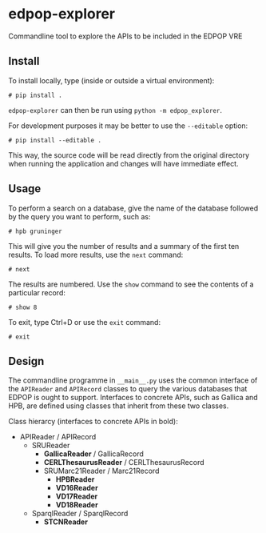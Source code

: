 # edpop-explorer
Commandline tool to explore the APIs to be included in the EDPOP VRE

## Install

To install locally, type (inside or outside a virtual environment):

    # pip install .

`edpop-explorer` can then be run using `python -m edpop_explorer`.

For development purposes it may be better to use the `--editable` option:

    # pip install --editable .

This way, the source code will be read directly from the original directory
when running the application and changes will have immediate effect.

## Usage

To perform a search on a database, give the name of the database followed by
the query you want to perform, such as:

    # hpb gruninger

This will give you the number of results and a summary of the first ten
results. To load more results, use the `next` command:

    # next

The results are numbered. Use the `show` command to see the contents of a
particular record:

    # show 8

To exit, type Ctrl+D or use the `exit` command:

    # exit

## Design

The commandline programme in `__main__.py` uses the common interface of
the `APIReader` and `APIRecord` classes to query the various databases that
EDPOP is ought to support. Interfaces to concrete APIs, such as Gallica and
HPB, are defined using classes that inherit from these two classes.

Class hierarcy (interfaces to concrete APIs in bold):

- APIReader / APIRecord
  - SRUReader
    - **GallicaReader** / GallicaRecord
    - **CERLThesaurusReader** / CERLThesaurusRecord
    - SRUMarc21Reader / Marc21Record
      - **HPBReader**
      - **VD16Reader**
      - **VD17Reader**
      - **VD18Reader**
  - SparqlReader / SparqlRecord
    - **STCNReader**
